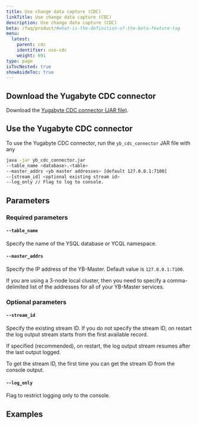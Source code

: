 ```yaml
---
title: Use change data capture (CDC)
linkTitle: Use change data capture (CDC)
description: Use change data capture (CDC)
beta: /faq/product/#what-is-the-definition-of-the-beta-feature-tag
menu:
  latest:
    parent: cdc
    identifier: use-cdc
    weight: 691
type: page
isTocNested: true
showAsideToc: true
---
```



## Download the Yugabyte CDC connector

Download the [Yugabyte CDC connector (JAR file)](https://github.com/yugabyte/yb-kafka-connector/blob/master/yb-cdc/yb-cdc-connector.jar).

## Use the Yugabyte CDC connector

To use the Yugabyte CDC connector, run the `yb_cdc_connector` JAR file with any 

```bash
java -jar yb_cdc_connector.jar
--table_name <database>.<table>
--master_addrs <yb master addresses> [default 127.0.0.1:7100]
--[stream_id] <optional existing stream id>
--log_only // Flag to log to console.
```

## Parameters

### Required parameters

#### `--table_name`

Specify the name of the YSQL database or YCQL namespace.

#### `--master_addrs`

Specify the IP address of the YB-Master. Default value is `127.0.0.1:7100`.

If you are using a 3-node local cluster, then you need to specify a comma-delimited list of the addresses for all of your YB-Master services.

### Optional parameters

#### `--stream_id`

Specify the existing stream ID. If you do not specify the stream ID, on restart the log output stream starts from the first available record.

If specified (recommended), on restart, the log output stream resumes after the last output logged.

To get the stream ID, the first time you can get the stream ID from the console output.

#### `--log_only`

Flag to restrict logging only to the console.

## Examples

